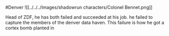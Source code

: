 #Denver 
![[../../../Images/shadowrun characters/Colonel Bennet.png]]

Head of ZDF, he has both failed and succeeded at his job. he failed to capture the members of the denver data haven. This failure is how he got a cortex bomb planted in